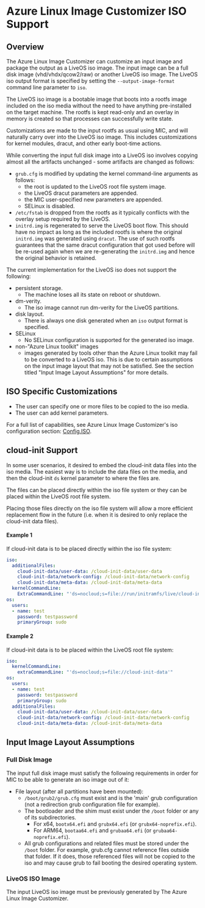 # Azure Linux Image Customizer ISO Support

## Overview

The Azure Linux Image Customizer can customize an input image and package the
output as a LiveOS iso image. The input image can be a full disk image
(vhd/vhdx/qcow2/raw) or another LiveOS iso image. The LiveOS iso output format
is specified by setting the `--output-image-format` command line parameter to
`iso`.

The LiveOS iso image is a bootable image that boots into a rootfs image
included on the iso media without the need to have anything pre-installed
on the target machine. The rootfs is kept read-only and an overlay in memory
is created so that processes can successfully write state.

Customizations are made to the input rootfs as usual using MIC, and will
naturally carry over into the LiveOS iso image. This includes customizations
for kernel modules, dracut, and other early boot-time actions.

While converting the input full disk image into a LiveOS iso involves copying
almost all the artifacts unchanged - some artifacts are changed as follows:
- `grub.cfg` is modified by updating the kernel command-line arguments as
  follows:
  - the root is updated to the LiveOS root file system image.
  - the LiveOS dracut parameters are appended.
  - the MIC user-specified new parameters are appended.
  - SELinux is disabled.
- `/etc/fstab` is dropped from the rootfs as it typically conflicts with the
  overlay setup required by the LiveOS.
- `initrd.img` is regenerated to serve the LiveOS boot flow. This should have
  no impact as long as the included rootfs is where the original `initrd.img`
  was generated using `dracut`. The use of such rootfs guarantees that the same
  dracut configuration that got used before will be re-used again when we are
  re-generating the `initrd.img` and hence the original behavior is retained.

The current implementation for the LiveOS iso does not support the following:
- persistent storage.
  - The machine loses all its state on reboot or shutdown.
- dm-verity.
  - The iso image cannot run dm-verity for the LiveOS partitions.
- disk layout.
  - There is always one disk generated when an `iso` output format is
    specified.
- SELinux
  - No SELinux configuration is supported for the generated iso image.
- non-"Azure Linux toolkit" images
  - images generated by tools other than the Azure Linux toolkit may fail to be
    converted to a LiveOS iso. This is due to certain assumptions on the input
    image layout that may not be satisfied. See the section titled "Input Image
    Layout Assumptions" for more details.

## ISO Specific Customizations

- The user can specify one or more files to be copied to the iso media.
- The user can add kernel parameters.

For a full list of capabilities, see Azure Linux Image Customizer's iso
configuration section: [Config.ISO](./configuration.md#iso-type).

## cloud-init Support

In some user scenarios, it desired to embed the cloud-init data files into the
iso media. The easiest way is to include the data files on the media, and then
the cloud-init `ds` kernel parameter to where the files are.

The files can be placed directly within the iso file system or they can be
placed within the LiveOS root file system.

Placing those files directly on the iso file system will allow a more efficient
replacement flow in the future (i.e. when it is desired to only replace the
cloud-init data files).

#### Example 1

If cloud-init data is to be placed directly within the iso file system:

```yaml
iso:
  additionalFiles:
    cloud-init-data/user-data: /cloud-init-data/user-data
    cloud-init-data/network-config: /cloud-init-data/network-config
    cloud-init-data/meta-data: /cloud-init-data/meta-data
  kernelCommandLine:
    ExtraCommandLine: "'ds=nocloud;s=file://run/initramfs/live/cloud-init-data'"
os:
  users:
  - name: test
    password: testpassword
    primaryGroup: sudo
```

#### Example 2

If cloud-init data is to be placed within the LiveOS root file system:

```yaml
iso:
  kernelCommandLine:
    extraCommandLine: "'ds=nocloud;s=file://cloud-init-data'"
os:
  users:
  - name: test
    password: testpassword
    primaryGroup: sudo
  additionalFiles:
    cloud-init-data/user-data: /cloud-init-data/user-data
    cloud-init-data/network-config: /cloud-init-data/network-config
    cloud-init-data/meta-data: /cloud-init-data/meta-data
```

## Input Image Layout Assumptions

### Full Disk Image

The input full disk image must satisfy the following requirements in order for
MIC to be able to generate an iso image out of it:
- File layout (after all partitions have been mounted):
  - `/boot/grub2/grub.cfg` must exist and is the 'main' grub configuration (not
    a redirection grub configuration file for example).
  - The bootloader and the shim must exist under the `/boot` folder or any of
    its subdirectories.
    - For x64, `bootx64.efi` and `grubx64.efi` (or `grubx64-noprefix.efi`).
    - For ARM64, `bootaa64.efi` and `grubaa64.efi` (or `grubaa64-noprefix.efi`).
  - All grub configurations and related files must be stored under the `/boot`
    folder. For example, grub.cfg cannot reference files outside that folder.
    If it does, those referenced files will not be copied to the iso and may
    cause grub to fail booting the desired operating system.

### LiveOS ISO Image

The input LiveOS iso image must be previously generated by The Azure Linux Image
Customizer.
